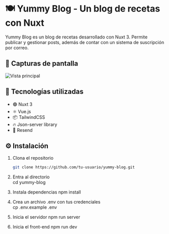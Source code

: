 # 🍽️ Yummy Blog - Un blog de recetas con Nuxt  

Yummy Blog es un blog de recetas desarrollado con Nuxt 3. Permite publicar y gestionar posts, además de contar con un sistema de suscripción por correo.  

## 📸 Capturas de pantalla  
![Vista principal](https://link-a-tu-imagen.com)  

## 🚀 Tecnologías utilizadas  
- 🟢 Nuxt 3  
- ⚛️ Vue.js  
- 📦 TailwindCSS  
- 🔥 Json-server library  
- 📧 Resend  

## ⚙️ Instalación  
1. Clona el repositorio  
   ```sh
   git clone https://github.com/tu-usuario/yummy-blog.git

2. Entra al directorio  
   cd yummy-blog

3. Instala dependencias
   npm install

4. Crea un archivo .env con tus credenciales  
   cp .env.example .env

5. Inicia el servidor
   npm run server

6. Inicia el front-end 
   npm run dev
